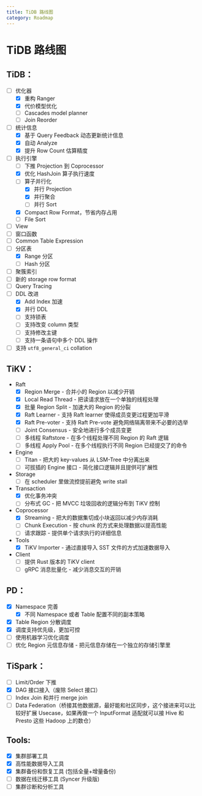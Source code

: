 ```yaml
---
title: TiDB 路线图
category: Roadmap
---
```


# TiDB 路线图

## TiDB：

- [ ] 优化器
    - [x] 重构 Ranger
    - [x] 代价模型优化
    - [ ] Cascades model planner
    - [ ] Join Reorder
- [ ] 统计信息
    - [x] 基于 Query Feedback 动态更新统计信息
    - [x] 自动 Analyze
    - [x] 提升 Row Count 估算精度
- [ ] 执行引擎
    - [ ] 下推 Projection 到 Coprocessor
    - [x] 优化 HashJoin 算子执行速度
    - [ ] 算子并行化
        - [x] 并行 Projection
        - [x] 并行聚合
        - [ ] 并行 Sort
    - [x] Compact Row Format，节省内存占用
    - [ ] File Sort
- [ ] View
- [ ] 窗口函数
- [ ] Common Table Expression
- [ ] 分区表
    - [x] Range 分区
    - [ ] Hash 分区
- [ ] 聚簇索引
- [ ] 新的 storage row format
- [ ] Query Tracing
- [ ] DDL 改进
    - [x] Add Index 加速
    - [x] 并行 DDL
    - [ ] 支持锁表
    - [ ] 支持改变 column 类型
    - [ ] 支持修改主键
    - [ ] 支持一条语句中多个 DDL 操作
- [ ] 支持 `utf8_general_ci` collation

## TiKV：

+ Raft
    - [x] Region Merge - 合并小的 Region 以减少开销
    - [x] Local Read Thread - 把读请求放在一个单独的线程处理
    - [x] 批量 Region Split - 加速大的 Region 的分裂
    - [x] Raft Learner - 支持 Raft learner 使得成员变更过程更加平滑
    - [x] Raft Pre-voter - 支持 Raft Pre-vote 避免网络隔离带来不必要的选举
    - [ ] Joint Consensus - 安全地进行多个成员变更
    - [ ] 多线程 Raftstore - 在多个线程处理不同 Region 的 Raft 逻辑
    - [ ] 多线程 Apply Pool - 在多个线程执行不同 Region 已经提交了的命令
+ Engine
    - [ ] Titan - 把大的 key-values 从 LSM-Tree 中分离出来
    - [ ] 可拔插的 Engine 接口 - 简化接口逻辑并且提供可扩展性
+ Storage
    - [ ] 在 scheduler 里做流控提前避免 write stall
+ Transaction
    - [x] 优化事务冲突
    - [ ] 分布式 GC - 把 MVCC 垃圾回收的逻辑分布到 TiKV 控制
+ Coprocessor
    - [x] Streaming - 把大的数据集切成小块返回以减少内存消耗
    - [ ] Chunk Execution - 按 chunk 的方式来处理数据以提高性能
    - [ ] 请求跟踪 - 提供单个请求执行的详细信息
+ Tools
    - [x] TiKV Importer - 通过直接导入 SST 文件的方式加速数据导入
+ Client
    - [ ] 提供 Rust 版本的 TiKV client
    - [ ] gRPC 消息批量化 - 减少消息交互的开销

## PD：

- [x] Namespace 完善
    - [x] 不同 Namespace 或者 Table 配置不同的副本策略
- [x] Table Region 分散调度
- [x] 调度支持优先级，更加可控
- [ ] 使用机器学习优化调度
- [ ] 优化 Region 元信息存储 - 把元信息存储在一个独立的存储引擎里

## TiSpark：

- [ ] Limit/Order 下推
- [x] DAG 接口接入（废除 Select 接口）
- [ ] Index Join 和并行 merge join
- [ ] Data Federation（桥接其他数据源，最好能和社区同步，这个接进来可以比较好扩展 Usecase，如果再做一个 InputFormat 适配就可以接 Hive 和 Presto 这些 Hadoop 上的数仓）

## Tools:

- [x] 集群部署工具
- [X] 高性能数据导入工具
- [X] 集群备份和恢复工具 (包括全量+增量备份)
- [ ] 数据在线迁移工具 (Syncer 升级版)
- [ ] 集群诊断和分析工具
